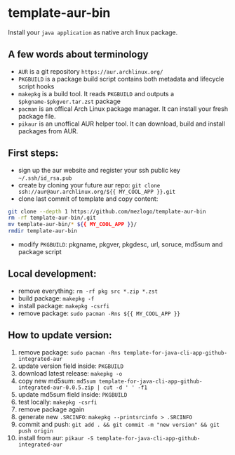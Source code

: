 # template-aur-bin

Install your `java application` as native arch linux package.

## A few words about terminology
- `AUR` is a git repository `https://aur.archlinux.org/`
- `PKGBUILD` is a package build script contains both metadata and lifecycle script hooks
- `makepkg` is a build tool. It reads `PKGBUILD` and outputs a `$pkgname-$pkgver.tar.zst` package
- `pacman` is an offical Arch Linux package manager. It can install your fresh package file.
- `pikaur` is an unoffical AUR helper tool. It can download, build and install packages from AUR.

## First steps:
- sign up the aur website and register your ssh public key `~/.ssh/id_rsa.pub`
- create by cloning your future aur repo: `git clone ssh://aur@aur.archlinux.org/${{ MY_COOL_APP }}.git`
- clone last commit of template and copy content:
```sh
git clone --depth 1 https://github.com/mezlogo/template-aur-bin
rm -rf template-aur-bin/.git
mv template-aur-bin/* ${{ MY_COOL_APP }}/
rmdir template-aur-bin
```
- modify `PKGBUILD`: pkgname, pkgver, pkgdesc, url, soruce, md5sum and package script

## Local development:
- remove everything: `rm -rf pkg src *.zip *.zst`
- build package: `makepkg -f`
- install package: `makepkg -csrfi`
- remove package: `sudo pacman -Rns ${{ MY_COOL_APP }}`

## How to update version:
1. remove package: `sudo pacman -Rns template-for-java-cli-app-github-integrated-aur`
2. update version field inside: `PKGBUILD`
3. download latest release: `makepkg -o`
4. copy new md5sum: `md5sum template-for-java-cli-app-github-integrated-aur-0.0.5.zip | cut -d ' ' -f1`
5. update md5sum field inside: `PKGBUILD`
6. test locally: `makepkg -csrfi`
7. remove package again
8. generate new `.SRCINFO`: `makepkg --printsrcinfo > .SRCINFO`
9. commit and push: `git add . && git commit -m "new version" && git push origin`
10. install from aur: `pikaur -S template-for-java-cli-app-github-integrated-aur`
